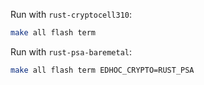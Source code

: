 Run with `rust-cryptocell310`:

```bash
make all flash term
```

Run with `rust-psa-baremetal`:

```bash
make all flash term EDHOC_CRYPTO=RUST_PSA
```
